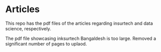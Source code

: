 # Articles
This repo has the pdf files of the articles regarding insurtech and data science, respectively.

The pdf file showcasing inksurtech Bangaldesh is too large. Removed a significant number of pages to uplaod.    

